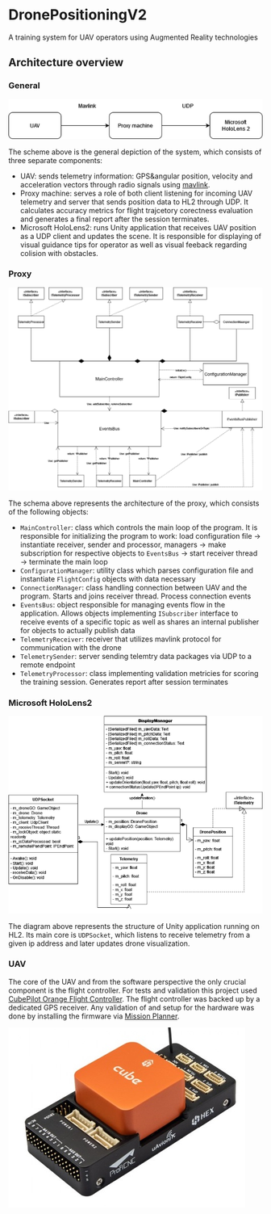 # DronePositioningV2
A training system for UAV operators using Augmented Reality technologies

## Architecture overview
### General
 ![General scheme](docs/DronePositioningGeneralScheme.png)

The scheme above is the general depiction of the system, which consists of three separate components:
- UAV: sends telemetry information: GPS&angular position, velocity and acceleration vectors through radio signals using [mavlink](https://mavlink.io/en/).
- Proxy machine: serves a role of both client listening for incoming UAV telemetry and server that sends position data to HL2 through UDP. It calculates accuracy metrics for flight trajcetory corectness evaluation and generates a final report after the session terminates.
- Microsoft HoloLens2: runs Unity application that receives UAV position as a UDP client and updates the scene. It is responsible for displaying of visual guidance tips for operator as well as visual feeback regarding colision with obstacles.

### Proxy
![Windows_app_scheme](docs/WindowsDesktopAppBackend.png)

The schema above represents the architecture of the proxy, which consists of the following objects:

- ```MainController```: class which controls the main loop of the program. It is responsible for initializing the program to work: load configuration file -> instantiate receiver, sender and processor, managers -> make subscription for respective objects to ```EventsBus``` -> start receiver thread -> terminate the main loop
- ```ConfigurationManager```: utility class which parses configuration file and instantiate ```FlightConfig``` objects with data necessary
- ```ConnectionManager```: class handling connection between UAV and the program. Starts and joins receiver thread. Process connection events
- ```EventsBus```: object responsible for managing events flow in the application. Allows objects implementing ```ISubscriber``` interface to receive events of a specific topic as well as shares an internal publisher for objects to actually publish data
- ```TelemetryReceiver```: receiver that utilizes mavlink protocol for communication with the drone
- ```TelemetrySender```: server sending telemtry data packages via UDP to a remote endpoint
- ```TelemetryProcessor```: class implementing validation metricies for scoring the training session. Generates report after session terminates

### Microsoft HoloLens2
![HL2_scheme](docs/MicrosoftHL2.png)

The diagram above represents the structure of Unity application running on HL2. Its main core is ```UDPSocket```, which listens to receive telemetry from a given ip address and later updates drone visualization.

### UAV
The core of the UAV and from the software perspective the only crucial component is the flight controller. For tests and validation this project used [CubePilot Orange Flight Controller](https://docs.px4.io/main/en/flight_controller/cubepilot_cube_orange.html). The flight controller was backed up by a dedicated GPS receiver. Any validation of and setup for the hardware was done by installing the firmware via [Mission Planner](https://ardupilot.org/planner/).

![uav](docs/cube-orange.jpg)

